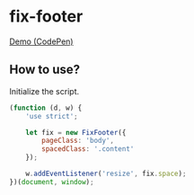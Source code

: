 # fix-footer
[Demo (CodePen)](https://codepen.io/shimba/pen/mWXVVW)

## How to use? ##

Initialize the script.
```javascript
(function (d, w) {
    'use strict';

    let fix = new FixFooter({
        pageClass: 'body',
        spacedClass: '.content'
    });

    w.addEventListener('resize', fix.space);
})(document, window);
```
